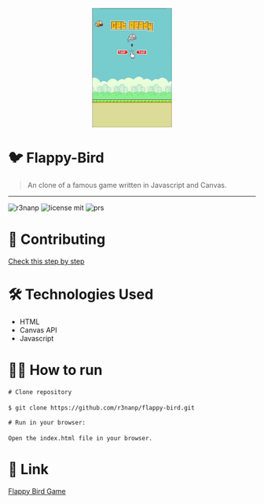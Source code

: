 <p align="center">
  <a href="https://r3nanp-flappybird.netlify.app/">
    <img src="./.github/flappy-bird.gif">
  </a>
</p>


# 🐦 Flappy-Bird

> An clone of a famous game written in Javascript and Canvas.

---

![r3nanp](https://img.shields.io/badge/r3nanp-flappy--bird-blue?style=for-the-badge&color=FFFF00&labelColor=000000)
![license mit](https://img.shields.io/github/license/r3nanp/flappy-bird?color=blue&label=LICENSE&logo=github&style=for-the-badge)
![prs](https://img.shields.io/static/v1?label=PRs&message=welcome&style=for-the-badge&color=24B36B&labelColor=000000)

# 🎉 Contributing

[Check this step by step](CONTRIBUTING.md)


# 🛠 Technologies Used

- HTML
- Canvas API
- Javascript

# 👷‍♂️ How to run

```
# Clone repository

$ git clone https://github.com/r3nanp/flappy-bird.git
```

```
# Run in your browser:

Open the index.html file in your browser.
```

# 🔗 Link

[Flappy Bird Game](https://r3nanp-flappybird.netlify.app/)
